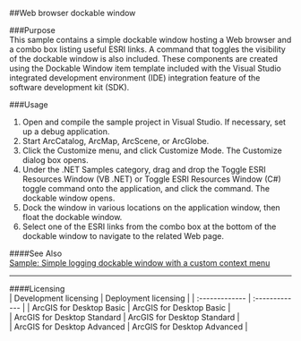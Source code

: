 ##Web browser dockable window

###Purpose  
This sample contains a simple dockable window hosting a Web browser and a combo box listing useful ESRI links. A command that toggles the visibility of the dockable window is also included. These components are created using the Dockable Window item template included with the Visual Studio integrated development environment (IDE) integration feature of the software development kit (SDK).  


###Usage
1. Open and compile the sample project in Visual Studio. If necessary, set up a debug application.  
1. Start ArcCatalog, ArcMap, ArcScene, or ArcGlobe.   
1. Click the Customize menu, and click Customize Mode. The Customize dialog box opens.  
1. Under the .NET Samples category, drag and drop the Toggle ESRI Resources Window (VB .NET) or Toggle ESRI Resources Window (C#) toggle command onto the application, and click the command. The dockable window opens.   
1. Dock the window in various locations on the application window, then float the dockable window.  
1. Select one of the ESRI links from the combo box at the bottom of the dockable window to navigate to the related Web page.  







####See Also  
[Sample: Simple logging dockable window with a custom context menu](../../../Net/Framework/SimpleLogWindow)  


---------------------------------

####Licensing  
| Development licensing | Deployment licensing | 
| :------------- | :------------- | 
| ArcGIS for Desktop Basic | ArcGIS for Desktop Basic |  
| ArcGIS for Desktop Standard | ArcGIS for Desktop Standard |  
| ArcGIS for Desktop Advanced | ArcGIS for Desktop Advanced |  


